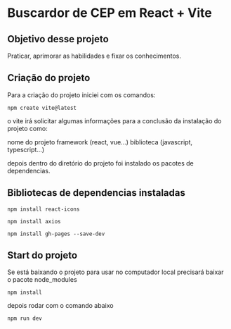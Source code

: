 # Buscardor de CEP em React + Vite

## Objetivo desse projeto
Praticar, aprimorar as habilidades e fixar os conhecimentos.

## Criação do projeto
Para a criação do projeto iniciei com os comandos:

````
npm create vite@latest

````

o vite irá solicitar algumas informações para a conclusão da instalação do projeto como:

nome do projeto
framework (react, vue...)
biblioteca (javascript, typescript...)

depois dentro do diretório do projeto foi instalado os pacotes de dependencias.

## Bibliotecas de dependencias instaladas
````
npm install react-icons
````
````
npm install axios
````

````
npm install gh-pages --save-dev
````

## Start do projeto

Se está baixando o projeto para usar no computador local precisará baixar o pacote node_modules

````
npm install
````

depois rodar com o comando abaixo

````
npm run dev
````



